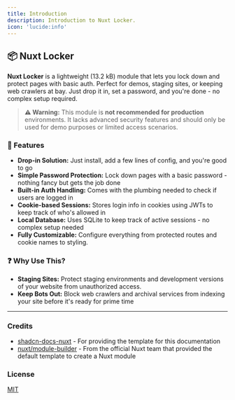 ```yaml
---
title: Introduction
description: Introduction to Nuxt Locker.
icon: 'lucide:info'
---
```


## 📦 Nuxt Locker

**Nuxt Locker** is a lightweight (13.2 kB) module that lets you lock down and protect pages with basic auth. Perfect for demos, staging sites, or keeping web crawlers at bay. Just drop it in, set a password, and you're done - no complex setup required.

> **⚠️ Warning:** This module is **not recommended for production** environments. It lacks advanced security features and should only be used for demo purposes or limited access scenarios.

### 🚀 Features
- **Drop-in Solution:** Just install, add a few lines of config, and you're good to go
- **Simple Password Protection:** Lock down pages with a basic password - nothing fancy but gets the job done
- **Built-in Auth Handling:** Comes with the plumbing needed to check if users are logged in
- **Cookie-based Sessions:** Stores login info in cookies using JWTs to keep track of who's allowed in
- **Local Database:** Uses SQLite to keep track of active sessions - no complex setup needed
- **Fully Customizable:** Configure everything from protected routes and cookie names to styling.

### ❓ Why Use This?

- **Staging Sites:** Protect staging environments and development versions of your website from unauthorized access.
- **Keep Bots Out:** Block web crawlers and archival services from indexing your site before it's ready for prime time

---

### Credits

- [shadcn-docs-nuxt](https://github.com/ZTL-UwU/shadcn-docs-nuxt) - For providing the template for this documentation
- [nuxt/module-builder](https://github.com/nuxt/module-builder) - From the official Nuxt team that provided the default template to create a Nuxt module

### License

[MIT](https://github.com/kalix127/nuxt-locker/blob/main/LICENSE)
